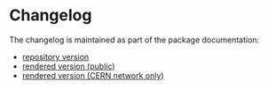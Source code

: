 <!--
SPDX-FileCopyrightText: 2020 - 2025 CERN
SPDX-FileCopyrightText: 2023 - 2025 GSI Helmholtzzentrum für Schwerionenforschung
SPDX-FileNotice: All rights not expressly granted are reserved.

SPDX-License-Identifier: GPL-3.0-or-later OR EUPL-1.2+
-->

Changelog
=========

The changelog is maintained as part of the package documentation:

- [repository version](docs/changelog.rst)
- [rendered version (public)](https://cernml-coi.docs.cern.ch/changelog.html)
- [rendered version (CERN network only)](https://acc-py.web.cern.ch/gitlab/geoff/cernml-coi/changelog.html)
